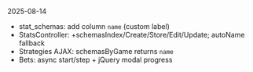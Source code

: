 2025-08-14
- stat_schemas: add column `name` (custom label)
- StatsController: +schemasIndex/Create/Store/Edit/Update; autoName fallback
- Strategies AJAX: schemasByGame returns `name`
- Bets: async start/step + jQuery modal progress